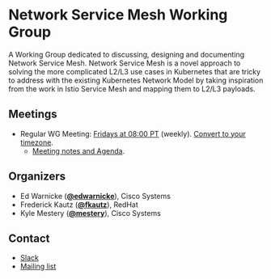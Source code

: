 <!---
This is an autogenerated file!

Please do not edit this file directly, but instead make changes to the
sigs.yaml file in the project root.

To understand how this file is generated, see https://git.k8s.io/community/generator/README.md
--->
# Network Service Mesh Working Group

A Working Group dedicated to discussing, designing and documenting Network Service Mesh.  Network Service Mesh is a novel approach to solving the more complicated L2/L3 use cases in Kubernetes that are tricky to address with the existing Kubernetes Network Model by taking inspiration from the work in Istio Service Mesh and mapping them to L2/L3 payloads.

## Meetings
* Regular WG Meeting: [Fridays at 08:00 PT](https://docs.google.com/document/d/1C9NKjo0PWNWypROEO9-Y6haw5h9Xmurvl14SXpciz2Y/edit#heading=h.rc9df0a6n3ng) (weekly). [Convert to your timezone](http://www.thetimezoneconverter.com/?t=08:00&tz=PT).
  * [Meeting notes and Agenda](https://docs.google.com/document/d/1C9NKjo0PWNWypROEO9-Y6haw5h9Xmurvl14SXpciz2Y/edit#heading=h.rc9df0a6n3ng).

## Organizers

* Ed Warnicke (**[@edwarnicke](https://github.com/edwarnicke)**), Cisco Systems
* Frederick Kautz (**[@fkautz](https://github.com/fkautz)**), RedHat
* Kyle Mestery (**[@mestery](https://github.com/mestery)**), Cisco Systems

## Contact
* [Slack](https://kubernetes.slack.com/messages/wg-network-service-mesh)
* [Mailing list](https://groups.google.com/forum/#!forum/networkservicemesh)

<!-- BEGIN CUSTOM CONTENT -->

<!-- END CUSTOM CONTENT -->

